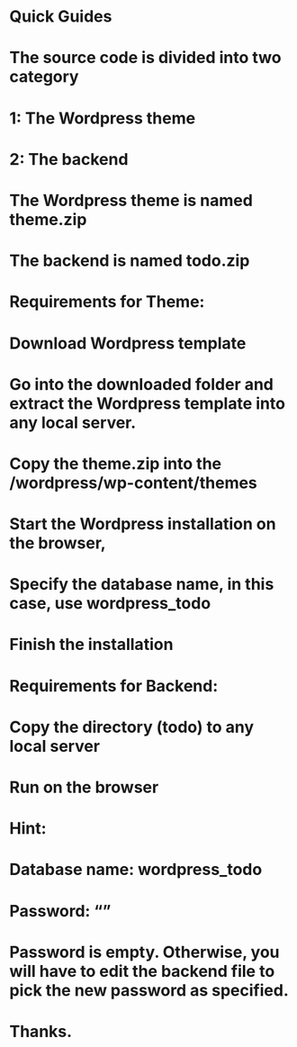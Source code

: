 # Quick Guides


# The source code is divided into two category
# 1: The Wordpress theme
# 2: The backend


# The Wordpress theme is named theme.zip

 # The backend is named todo.zip


# Requirements for Theme:

# Download Wordpress template

# Go into the downloaded folder and extract  the Wordpress template into any local server.

# Copy the theme.zip into the /wordpress/wp-content/themes

# Start the Wordpress installation on the browser,

# Specify the database name, in this case, use wordpress_todo

# Finish the installation

# Requirements for Backend:

# Copy the directory (todo) to any local server
# Run on the browser


# Hint:
# Database name: wordpress_todo
# Password: “”

# Password is empty. Otherwise, you will have to edit the backend file to pick the new password as specified.


# Thanks. 